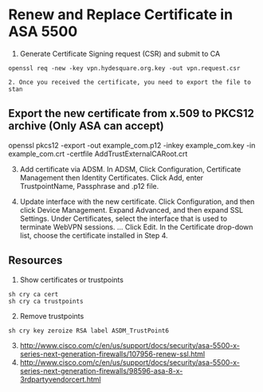 # Renew and Replace Certificate in ASA 5500

1. Generate Certificate Signing request (CSR) and submit to CA
```
openssl req -new -key vpn.hydesquare.org.key -out vpn.request.csr

2. Once you received the certificate, you need to export the file to stan
```
## Export the new certificate from x.509 to PKCS12 archive (Only ASA can accept)
openssl pkcs12 -export -out example_com.p12 -inkey example_com.key -in example_com.crt -certfile AddTrustExternalCARoot.crt

3. Add certificate via ADSM.
In ADSM, Click Configuration, Certificate Management then Identity Certificates.
Click Add, enter TrustpointName, Passphrase and .p12 file.

4. Update interface with the new certificate.
Click Configuration, and then click Device Management.
Expand Advanced, and then expand SSL Settings.
Under Certificates, select the interface that is used to terminate WebVPN sessions. ...
Click Edit.
In the Certificate drop-down list, choose the certificate installed in Step 4.

## Resources
1. Show certificates or trustpoints
```
sh cry ca cert
sh cry ca trustpoints
```
2. Remove trustpoints
```
sh cry key zeroize RSA label ASDM_TrustPoint6
```
3. http://www.cisco.com/c/en/us/support/docs/security/asa-5500-x-series-next-generation-firewalls/107956-renew-ssl.html
4. http://www.cisco.com/c/en/us/support/docs/security/asa-5500-x-series-next-generation-firewalls/98596-asa-8-x-3rdpartyvendorcert.html